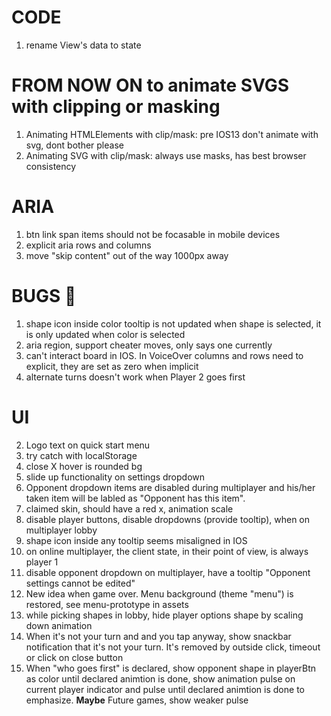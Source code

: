 # CODE

1. rename View's data to state

# FROM NOW ON to animate SVGS with clipping or masking

1. Animating HTMLElements with clip/mask: pre IOS13 don't animate with svg, dont bother please
2. Animating SVG with clip/mask: always use masks, has best browser consistency

# ARIA

1. btn link span items should not be focasable in mobile devices
2. explicit aria rows and columns
3. move "skip content" out of the way 1000px away

# BUGS 🐛

1. shape icon inside color tooltip is not updated when shape is selected, it is only updated when color is selected
2. aria region, support cheater moves, only says one currently
3. can't interact board in IOS. In VoiceOver columns and rows need to explicit, they are set as zero when implicit
4. alternate turns doesn't work when Player 2 goes first

# UI

2. Logo text on quick start menu
3. try catch with localStorage
4. close X hover is rounded bg
5. slide up functionality on settings dropdown
6. Opponent dropdown items are disabled during multiplayer and his/her taken item will be labled as "Opponent has this item".
7. claimed skin, should have a red x, animation scale
8. disable player buttons, disable dropdowns (provide tooltip), when on multiplayer lobby
9. shape icon inside any tooltip seems misaligned in IOS
10. on online multiplayer, the client state, in their point of view, is always player 1
11. disable opponent dropdown on multiplayer, have a tooltip "Opponent settings cannot be edited"
12. New idea when game over. Menu background (theme "menu") is restored, see menu-prototype in assets
13. while picking shapes in lobby, hide player options shape by scaling down animation
14. When it's not your turn and and you tap anyway, show snackbar notification that it's not your turn. It's removed by outside click, timeout or click on close button
15. When "who goes first" is declared, show opponent shape in playerBtn as color until declared animtion is done, show animation pulse on current player indicator and pulse until declared animtion is done to emphasize. **Maybe** Future games, show weaker pulse
